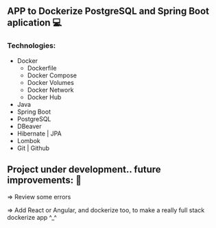 ## APP to Dockerize PostgreSQL and Spring Boot aplication 💻

### Technologies:
* Docker
    * Dockerfile
    * Docker Compose
    * Docker Volumes
    * Docker Network
    * Docker Hub
* Java
* Spring Boot
* PostgreSQL
* DBeaver
* Hibernate | JPA
* Lombok
* Git | Github

## Project under development.. future improvements: 🚀
=> Review some errors

=> Add React or Angular, and dockerize too, to make a really full stack dockerize app ^_^